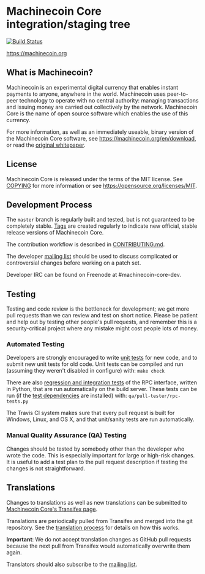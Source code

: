 Machinecoin Core integration/staging tree
=====================================

[![Build Status](https://travis-ci.org/machinecoin/machinecoin.svg?branch=master)](https://travis-ci.org/machinecoin/machinecoin)

https://machinecoin.org

What is Machinecoin?
----------------

Machinecoin is an experimental digital currency that enables instant payments to
anyone, anywhere in the world. Machinecoin uses peer-to-peer technology to operate
with no central authority: managing transactions and issuing money are carried
out collectively by the network. Machinecoin Core is the name of open source
software which enables the use of this currency.

For more information, as well as an immediately useable, binary version of
the Machinecoin Core software, see https://machinecoin.org/en/download, or read the
[original whitepaper](https://machinecoin.org/machinecoin.pdf).

License
-------

Machinecoin Core is released under the terms of the MIT license. See [COPYING](COPYING) for more
information or see https://opensource.org/licenses/MIT.

Development Process
-------------------

The `master` branch is regularly built and tested, but is not guaranteed to be
completely stable. [Tags](https://github.com/machinecoin-project/machinecoin-core/tags) are created
regularly to indicate new official, stable release versions of Machinecoin Core.

The contribution workflow is described in [CONTRIBUTING.md](CONTRIBUTING.md).

The developer [mailing list](https://lists.linuxfoundation.org/mailman/listinfo/machinecoin-dev)
should be used to discuss complicated or controversial changes before working
on a patch set.

Developer IRC can be found on Freenode at #machinecoin-core-dev.

Testing
-------

Testing and code review is the bottleneck for development; we get more pull
requests than we can review and test on short notice. Please be patient and help out by testing
other people's pull requests, and remember this is a security-critical project where any mistake might cost people
lots of money.

### Automated Testing

Developers are strongly encouraged to write [unit tests](/doc/unit-tests.md) for new code, and to
submit new unit tests for old code. Unit tests can be compiled and run
(assuming they weren't disabled in configure) with: `make check`

There are also [regression and integration tests](/qa) of the RPC interface, written
in Python, that are run automatically on the build server.
These tests can be run (if the [test dependencies](/qa) are installed) with: `qa/pull-tester/rpc-tests.py`

The Travis CI system makes sure that every pull request is built for Windows, Linux, and OS X, and that unit/sanity tests are run automatically.

### Manual Quality Assurance (QA) Testing

Changes should be tested by somebody other than the developer who wrote the
code. This is especially important for large or high-risk changes. It is useful
to add a test plan to the pull request description if testing the changes is
not straightforward.

Translations
------------

Changes to translations as well as new translations can be submitted to
[Machinecoin Core's Transifex page](https://www.transifex.com/projects/p/machinecoin/).

Translations are periodically pulled from Transifex and merged into the git repository. See the
[translation process](doc/translation_process.md) for details on how this works.

**Important**: We do not accept translation changes as GitHub pull requests because the next
pull from Transifex would automatically overwrite them again.

Translators should also subscribe to the [mailing list](https://groups.google.com/forum/#!forum/machinecoin-translators).
